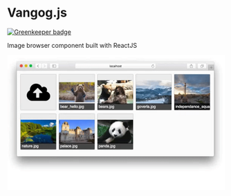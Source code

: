 # Vangog.js

[![Greenkeeper badge](https://badges.greenkeeper.io/BohdanTkachenko/vangog.svg)](https://greenkeeper.io/)

Image browser component built with ReactJS

![screenshot](./screenshot.gif)
